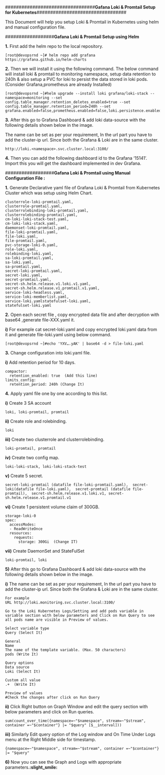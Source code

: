 #################################**Gafana Loki & Promtail Setup for Kubernetes**#################################

This Document will help you setup Loki & Promtail in Kubernetes using helm and manual configuration file.


##################**Gafana Loki & Promtail Setup using Helm**

**1.** First add the helm repo to the local repository.

`
[root@devopsrnd ~]# helm repo add grafana https://grafana.github.io/helm-charts
`

**2.** Then we will install it using the following command. The below command will install loki & promtail to monitoring namespace, setup data retention to 240h & also setup a PVC for loki to persist the data stored in loki pods.(Consider Grafana,prometheus are already Installed)
```
[root@devopsrnd ~]#helm upgrade --install loki grafana/loki-stack --namespace=monitoring --set config.table_manager.retention_deletes_enabled=true --set config.table_manager.retention_period=240h --set grafana.enabled=false,prometheus.enabled=false,loki.persistence.enabled=true,loki.persistence.storageClassName=standard,loki.persistence.size=300Gi
```

**3.** After this go to Grafana Dashboard & add loki data-source with the following details shown below in the image.

The name can be set as per your requirement, In the url part you have to add the cluster-ip url. Since both the Grafana & Loki are in the same cluster.

`http://loki.<namespace>.svc.cluster.local:3100/
`

**4.** Then you can add the following dashboard id to the Grafana ‘15141’. Import this you will get the dashboard implemented in dev Grafana.


##################**Gafana Loki & Promtail using Manual Configuration File :**

**1.** Generate Declarative yaml file of Grafana Loki & Promtail from Kubernetes Cluster which was setup using Helm Chart.
```
clusterrole-loki-promtail.yaml,
clusterrole-promtail.yaml,
clusterrolebinding-loki-promtail.yaml,
clusterrolebinding-promtail.yaml,
cm-loki-loki-stack-test.yaml,
cm-loki-loki-stack.yaml,
daemonset-loki-promtail.yaml,
file-loki-promtail.yaml,
file-loki.yaml,
file-promtail.yaml,
pvc-storage-loki-0.yaml,
role-loki.yaml,
rolebinding-loki.yaml,
sa-loki-promtail.yaml,
sa-loki.yaml,
sa-promtail.yaml,
secret-loki-promtail.yaml,
secret-loki.yaml,
secret-promtail.yaml,
secret-sh.helm.release.v1.loki.v1.yaml,
secret-sh.helm.release.v1.promtail.v1.yaml,
service-loki-headless.yaml,
service-loki-memberlist.yaml,
service-loki.yamlstatefulset-loki.yaml,
statefulset-loki.yaml
```

**2.** Open  each secret file , copy encrypted data file and after decryption with base64 ,generate file-XXX.yaml  it.

 **i)** For example cat  secret-loki.yaml and copy encrypted loki.yaml data from it and generate file-loki.yaml using below command.

`[root@devopsrnd ~]#echo 'YXV….yAK' | base64 -d > file-loki.yaml
`
 
**3.** Change configuration into loki.yaml file.

 **i)** Add retention period for 10 days.

```
compactor:
  retention_enabled: true  (Add this line)
limits_config:
  retention_period: 240h (Change It)
```

**4.** Apply yaml file one by one according to this list.

**i)** Create 3 SA account

`loki, loki-promtail, promtail
`

**ii)** Create role and rolebinding.

`loki`

**iii)** Create two  clusterrole and clusterrolebinding.

`loki-promtail, promtail
`

**iv)** Create two config map.

`loki-loki-stack, loki-loki-stack-test
`

**v)** Create 5 secret.

```
secret-loki-promtail (datafile file-loki-promtail.yaml),  secret-loki(datafile file-loki.yaml),  secret-promtail (datafile file-promtail),  secret-sh.helm.release.v1.loki.v1, secret-sh.helm.release.v1.promtail.v1
```

**vi)** Create 1 persistent volume claim of 300GB.

```
storage-loki-0
spec:
  accessModes:
  - ReadWriteOnce
  resources:
    requests:
      storage: 300Gi  (Change IT)
```
 
**vii)** Create DaemonSet and StateFulSet

`loki-promtail, loki
` 

**5)** After this go to Grafana Dashboard & add loki data-source with the following details shown below in the image.

**i)** The name can be set as per your requirement, In the url part you have to add the cluster-ip url. Since both the Grafana & Loki are in the same cluster.

```
For example
URL http://loki.monitoring.svc.cluster.local:3100/

Go to the Loki Kubernetes Logs/Setting and add pods variable in variable section with below parameters and Click on Run Query to see all pods name are visible in Preview of values.

Select variable type
Query (Select It)

General
Name
The name of the template variable. (Max. 50 characters)
pods (Write It)

Query options
Data source
Loki (Select It)

Custom all value
.+  (Write It)

Preview of values
#Check the changes after click on Run Query
```

**ii)** Click Right button on Graph Window and edit the query section with below parameters and click on Run queries.

`sum(count_over_time({namespace=~"$namespace", stream=~"$stream", container =~"$container"} |= "$query" [$__interval]))
`
 
**iii)** Similarly Edit query option of the Log window and On Time Under Logs menu at the Right Middle side for timestamp.

`{namespace=~"$namespace", stream=~"$stream", container =~"$container"} |= "$query"
`
 
**6)** Now you can see the Graph and Logs with appropriate parameters.**:slight_smile:**
